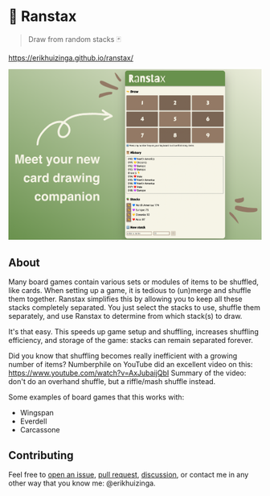 # 🎲 Ranstax

> Draw from random stacks 🃏

https://erikhuizinga.github.io/ranstax/

![Ranstax brand](img/ranstax-brand.png)

## About

Many board games contain various sets or modules of items to be shuffled, like cards.
When setting up a game, it is tedious to (un)merge and shuffle them together.
Ranstax simplifies this by allowing you to keep all these stacks completely separated.
You just select the stacks to use, shuffle them separately, and use Ranstax to determine from which stack(s) to draw.

It's that easy.
This speeds up game setup and shuffling, increases shuffling efficiency, and storage of the game: stacks can remain separated forever.

Did you know that shuffling becomes really inefficient with a growing number of items?
Numberphile on YouTube did an excellent video on this:
https://www.youtube.com/watch?v=AxJubaijQbI
Summary of the video: don't do an overhand shuffle, but a riffle/mash shuffle instead.

Some examples of board games that this works with:
- Wingspan
- Everdell
- Carcassone

## Contributing

Feel free to [open an issue](https://github.com/erikhuizinga/ranstax/issues/new), [pull request](https://docs.github.com/en/pull-requests/collaborating-with-pull-requests/proposing-changes-to-your-work-with-pull-requests/creating-a-pull-request), [discussion](https://github.com/erikhuizinga/ranstax/discussions), or contact me in any other way that you know me: @erikhuizinga.
